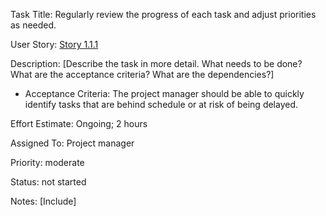 Task Title: Regularly review the progress of each task and adjust priorities as needed.

User Story: [Story 1.1.1](../../stories/story_1.1.1.md)

Description: [Describe the task in more detail. What needs to be done? What are the acceptance criteria? What are the dependencies?]
* Acceptance Criteria: The project manager should be able to quickly identify tasks that are behind schedule or at risk of being delayed.

Effort Estimate: Ongoing; 2 hours

Assigned To: Project manager

Priority: moderate

Status: not started

Notes: [Include]